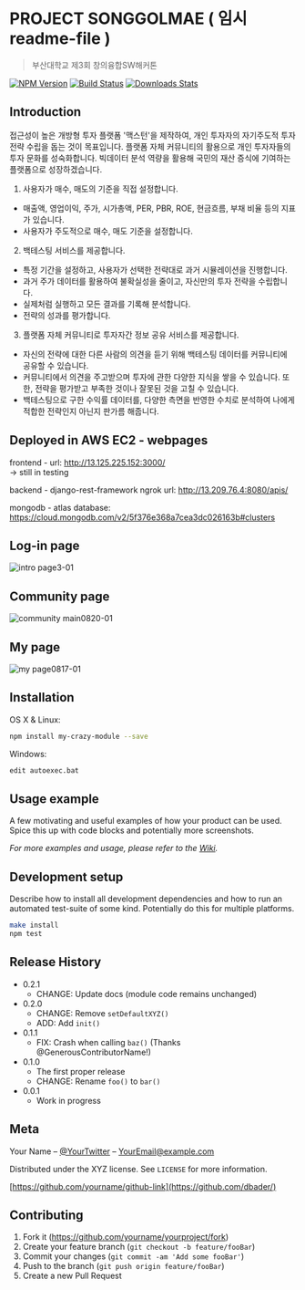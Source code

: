 
# PROJECT SONGGOLMAE ( 임시 readme-file )
> 부산대학교 제3회 창의융합SW해커톤

[![NPM Version][npm-image]][npm-url]
[![Build Status][travis-image]][travis-url]
[![Downloads Stats][npm-downloads]][npm-url]

## Introduction
접근성이 높은 개방형 투자 플랫폼 '맥스턴'을 제작하여, 개인 투자자의 자기주도적 투자 전략 수립을 돕는 것이 목표입니다. 플랫폼 자체 커뮤니티의 활용으로 개인 투자자들의 투자 문화를 성숙화합니다. 빅데이터 분석 역량을 활용해 국민의 재산 증식에 기여하는 플랫폼으로 성장하겠습니다.

1) 사용자가 매수, 매도의 기준을 직접 설정합니다.
- 매출액, 영업이익, 주가, 시가총액, PER, PBR, ROE, 현금흐름, 부채 비율 등의 지표가 있습니다. 
- 사용자가 주도적으로 매수, 매도 기준을 설정합니다. 

2) 백테스팅 서비스를 제공합니다. 
- 특정 기간을 설정하고, 사용자가 선택한 전략대로 과거 시뮬레이션을 진행합니다. 
- 과거 주가 데이터를 활용하여 불확실성을 줄이고, 자신만의 투자 전략을 수립합니다. 
- 실제처럼 실행하고 모든 결과를 기록해 분석합니다. 
- 전략의 성과를 평가합니다. 

3) 플랫폼 자체 커뮤니티로 투자자간 정보 공유 서비스를 제공합니다.
- 자신의 전략에 대한 다른 사람의 의견을 듣기 위해 백테스팅 데이터를 커뮤니티에 공유할 수 있습니다. 
- 커뮤니티에서 의견을 주고받으며 투자에 관한 다양한 지식을 쌓을 수 있습니다. 또한, 전략을 평가받고 부족한 것이나 잘못된 것을 고칠 수 있습니다.
- 백테스팅으로 구한 수익률 데이터를, 다양한 측면을 반영한 수치로 분석하여 나에게 적합한 전략인지 아닌지 판가름 해줍니다. 

## Deployed in AWS EC2 - webpages

frontend - url: http://13.125.225.152:3000/   
-> still in testing

backend - django-rest-framework ngrok url: http://13.209.76.4:8080/apis/

mongodb - atlas database: https://cloud.mongodb.com/v2/5f376e368a7cea3dc026163b#clusters

## Log-in page

![intro page3-01](https://user-images.githubusercontent.com/37919421/90789133-7f84a400-e341-11ea-8ed5-eb9b56e4d85c.png)

## Community page
![community main0820-01](https://user-images.githubusercontent.com/37919421/90789500-f5890b00-e341-11ea-867f-338e7f82565c.png)

## My page
![my page0817-01](https://user-images.githubusercontent.com/37919421/90789593-0afe3500-e342-11ea-8d6f-da898ca1508a.png)

## Installation

OS X & Linux:

```sh
npm install my-crazy-module --save
```

Windows:

```sh
edit autoexec.bat
```

## Usage example

A few motivating and useful examples of how your product can be used. Spice this up with code blocks and potentially more screenshots.

_For more examples and usage, please refer to the [Wiki][wiki]._

## Development setup

Describe how to install all development dependencies and how to run an automated test-suite of some kind. Potentially do this for multiple platforms.

```sh
make install
npm test
```

## Release History

* 0.2.1
    * CHANGE: Update docs (module code remains unchanged)
* 0.2.0
    * CHANGE: Remove `setDefaultXYZ()`
    * ADD: Add `init()`
* 0.1.1
    * FIX: Crash when calling `baz()` (Thanks @GenerousContributorName!)
* 0.1.0
    * The first proper release
    * CHANGE: Rename `foo()` to `bar()`
* 0.0.1
    * Work in progress

## Meta

Your Name – [@YourTwitter](https://twitter.com/dbader_org) – YourEmail@example.com

Distributed under the XYZ license. See ``LICENSE`` for more information.

[https://github.com/yourname/github-link](https://github.com/dbader/)

## Contributing

1. Fork it (<https://github.com/yourname/yourproject/fork>)
2. Create your feature branch (`git checkout -b feature/fooBar`)
3. Commit your changes (`git commit -am 'Add some fooBar'`)
4. Push to the branch (`git push origin feature/fooBar`)
5. Create a new Pull Request

<!-- Markdown link & img dfn's -->
[npm-image]: https://img.shields.io/npm/v/datadog-metrics.svg?style=flat-square
[npm-url]: https://npmjs.org/package/datadog-metrics
[npm-downloads]: https://img.shields.io/npm/dm/datadog-metrics.svg?style=flat-square
[travis-image]: https://img.shields.io/travis/dbader/node-datadog-metrics/master.svg?style=flat-square
[travis-url]: https://travis-ci.org/dbader/node-datadog-metrics
[wiki]: https://github.com/yourname/yourproject/wiki
